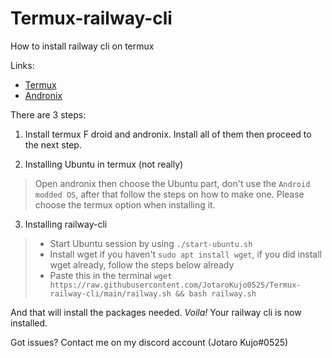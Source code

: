 # Termux-railway-cli
How to install railway cli on termux 

Links:
- [Termux](https://f-droid.org/en/packages/com.termux/)
- [Andronix](https://play.google.com/store/apps/details?id=studio.com.techriz.andronix)


There are 3 steps:
1. Install termux F droid and andronix. Install all of them then proceed to the next step.

2. Installing Ubuntu in termux (not really)
> Open andronix then choose the Ubuntu part, don't use the `Android modded OS`, after that follow the steps on how to make one. Please choose the termux option when installing it.

3. Installing railway-cli
> - Start Ubuntu session by using `./start-ubuntu.sh`
> - Install wget if you haven't `sudo apt install wget`, if you did install wget already, follow the steps below already
> - Paste this in the terminal `wget https://raw.githubusercontent.com/JotaroKujo0525/Termux-railway-cli/main/railway.sh && bash railway.sh`

And that will install the packages needed. *Voila!* Your railway cli is now installed.

Got issues? Contact me on my discord account (Jotaro Kujo#0525) 
